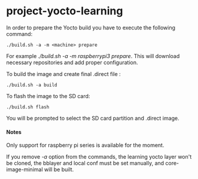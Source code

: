 # project-yocto-learning

In order to prepare the Yocto build you have to execute the following command:

```./build.sh -a -m <machine> prepare```

For example _./build.sh -a -m raspberrypi3 prepare_. This will download necessary repositories and add proper configuration.

To build the image and create final .direct file :

```./build.sh -a build```


To flash the image to the SD card:

```./build.sh flash```

You will be prompted to select the SD card partition and .direct image.



#### Notes

Only support for raspberry pi series is available for the moment.

If you remove *-a* option from the commands, the learning yocto layer
won't be cloned, the bblayer and local conf must be set manually, and
core-image-minimal will be built.